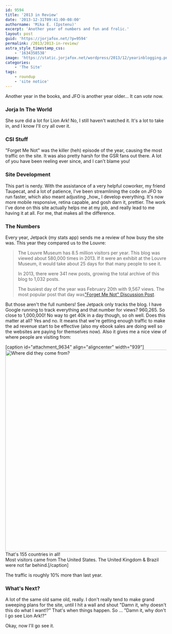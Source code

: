 ```yaml
---
id: 9594
title: '2013 in Review'
date: '2013-12-31T09:41:00-08:00'
authorname: 'Mika E. (Ipstenu)'
excerpt: 'Another year of numbers and fun and frolic.'
layout: post
guid: 'https://jorjafox.net/?p=9594'
permalink: /2013/2013-in-review/
astra_style_timestamp_css:
    - '1634358538'
image: 'https://static.jorjafox.net/wordpress/2013/12/yearinblogging.png'
categories:
    - 'The Site'
tags:
    - roundup
    - 'site notice'
---
```


Another year in the books, and JFO is another year older... It can _vote_ now.
<h3>Jorja In The World</h3>
She sure did a lot for Lion Ark! No, I still haven't watched it. It's a lot to take in, and I know I'll cry all over it.
<h3>CSI Stuff</h3>
"Forget Me Not" was the killer (heh) episode of the year, causing the most traffic on the site. It was also pretty harsh for the GSR fans out there. A lot of you have been reeling ever since, and I can't blame you!
<h3>Site Development</h3>
This part is nerdy. With the assistance of a very helpful coworker, my friend Taupecat, and a lot of patience, I've been streamlining the code on JFO to run faster, which also meant adjusting _how_ I develop everything. It's now more mobile responsive, retina capable, and gosh darn it, prettier. The work I've done on this site actually helps me at my job, and really lead to me having it at all. For me, that makes all the difference.
<h3>The Numbers</h3>
Every year, Jetpack (my stats app) sends me a review of how busy the site was. This year they compared us to the Louvre:
<blockquote>The Louvre Museum has 8.5 million visitors per year. This blog was viewed about 580,000 times in 2013. If it were an exhibit at the Louvre Museum, it would take about 25 days for that many people to see it.

In 2013, there were 341 new posts, growing the total archive of this blog to 1,032 posts.

The busiest day of the year was February 20th with 9,567 views. The most popular post that day was<a id="busiest-post" href="https://jorjafox.net/2013/forget-me-not/" target="_blank">"Forget Me Not" Discussion Post</a>.</blockquote>
But those aren't the full numbers! See Jetpack only tracks the blog. I have Google running to track everything and that number for views? 960,265. So close to 1,000,000! No way to get 40k in a day though, so oh well. Does this matter at all? Yes and no. It means that we're getting enough traffic to make the ad revenue start to be effective (also my ebook sales are doing well so the websites are paying for themselves now). Also it gives me a nice view of where people are visiting from:

[caption id="attachment_9634" align="aligncenter" width="939"]<img class=" wp-image-9634" title="Where did they come from?" alt="Where did they come from?" src="//static.jorjafox.net/wordpress/2013/12/wheredotheycomefrom.png" width="939" height="630" /> That's 155 countries in all!<br />Most visitors came from The United States. The United Kingdom &amp; Brazil were not far behind.[/caption]

The traffic is roughly 10% more than last year.
<h3>What's Next?</h3>
A lot of the same old same old, really. I don't really tend to make grand sweeping plans for the site, until I hit a wall and shout "Damn it, why doesn't this do what I want!?" That's when things happen. So ... "Damn it, why don't I go see Lion Ark!?"

Okay, now I'll go see it.
